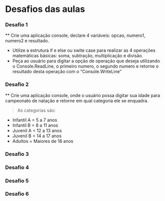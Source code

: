 # Desafios das aulas

### Desafio 1
 
** Crie uma aplicação console, declare 4 variáveis: opcao, numero1, numero2 e resultado.
- Utilize a estrutura if e else ou swite case para realizar as 4 operações matemáticas básicas: soma, subtração, multiplicação e divisão.
- Peça ao usuário para digitar a opção de operação que deseja utilizando o Console.ReadLine, o primeiro numero, o segundo numero e retorne o resultado desta operação com o “Console.WriteLine”

### Desafio 2

** Crie uma aplicação console, onde o usuário possa digitar sua idade para campeonato de natação e retorne em qual categoria ele se enquadra.
> As categorias são:
- Infantil A = 5 a 7 anos 
- Infantil B = 8 a 11 anos 
- Juvenil A = 12 a 13 anos
- Juvenil B = 14 a 17 anos
- Adultos = Maiores de 18 anos
### Desafio 3

### Desafio 4

### Desafio 5

### Desafio 6
